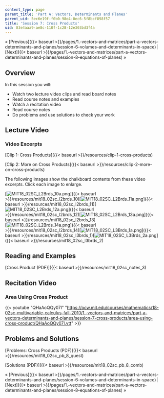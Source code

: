 ```yaml
---
content_type: page
parent_title: 'Part A: Vectors, Determinants and Planes'
parent_uid: 5ec6e19f-f0b0-98e4-0ec6-5f8bcf898f57
title: 'Session 7: Cross Products'
uid: 83e4aaa9-ae8c-110f-1c28-12e303bd3f4a
---
```


« [Previous]({{< baseurl >}}/pages/1.-vectors-and-matrices/part-a-vectors-determinants-and-planes/session-6-volumes-and-determinants-in-space) | [Next]({{< baseurl >}}/pages/1.-vectors-and-matrices/part-a-vectors-determinants-and-planes/session-8-equations-of-planes) »

Overview
--------

In this session you will:

*   Watch two lecture video clips and read board notes
*   Read course notes and examples
*   Watch a recitation video
*   Read course notes
*   Do problems and use solutions to check your work

Lecture Video
-------------

### Video Excerpts

[Clip 1: Cross Products]({{< baseurl >}}/resources/clip-1-cross-products)

[Clip 2: More on Cross Products]({{< baseurl >}}/resources/clip-2-more-on-cross-products)

The following images show the chalkboard contents from these video excerpts. Click each image to enlarge.

[![MIT18_02SC_L2Brds_10a.png](BASEURL_PLACEHOLDER/resources/mit18_02sc_l2brds_10a)]({{< baseurl >}}/resources/mit18_02sc_l2brds_10)[![MIT18_02SC_L2Brds_11a.png](BASEURL_PLACEHOLDER/resources/mit18_02sc_l2brds_11a)]({{< baseurl >}}/resources/mit18_02sc_l2brds_11)[![MIT18_02SC_L2Brds_12a.png](BASEURL_PLACEHOLDER/resources/mit18_02sc_l2brds_12a)]({{< baseurl >}}/resources/mit18_02sc_l2brds_12)[![MIT18_02SC_L2Brds_13a.png](BASEURL_PLACEHOLDER/resources/mit18_02sc_l2brds_13a)]({{< baseurl >}}/resources/mit18_02sc_l2brds_13)  
[![MIT18_02SC_L2Brds_14a.png](BASEURL_PLACEHOLDER/resources/mit18_02sc_l2brds_14a)]({{< baseurl >}}/resources/mit18_02sc_l2brds_14)[![MIT18_02SC_L3Brds_1a.png](BASEURL_PLACEHOLDER/resources/mit18_02sc_l3brds_1a)]({{< baseurl >}}/resources/mit18_02sc_l3brds_1)[![MIT18_02SC_L3Brds_2a.png](BASEURL_PLACEHOLDER/resources/mit18_02sc_l3brds_2a)]({{< baseurl >}}/resources/mit18_02sc_l3brds_2)

Reading and Examples
--------------------

[Cross Product (PDF)]({{< baseurl >}}/resources/mit18_02sc_notes_3)

Recitation Video
----------------

### Area Using Cross Product

{{< youtube "QHaAoQQy07I" "https://ocw.mit.edu/courses/mathematics/18-02sc-multivariable-calculus-fall-2010/1.-vectors-and-matrices/part-a-vectors-determinants-and-planes/session-7-cross-products/area-using-cross-product/QHaAoQQy07I.vtt" >}}

Problems and Solutions
----------------------

[Problems: Cross Products (PDF)]({{< baseurl >}}/resources/mit18_02sc_pb_8_quest)

[Solutions (PDF)]({{< baseurl >}}/resources/mit18_02sc_pb_8_comb)

« [Previous]({{< baseurl >}}/pages/1.-vectors-and-matrices/part-a-vectors-determinants-and-planes/session-6-volumes-and-determinants-in-space) | [Next]({{< baseurl >}}/pages/1.-vectors-and-matrices/part-a-vectors-determinants-and-planes/session-8-equations-of-planes) »